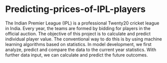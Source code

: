 # Predicting-prices-of-IPL-players

The Indian Premier League (IPL) is a professional Twenty20 cricket league in India. Every year, the teams are formed by bidding for players in the official auction. 
The objective of this project is to calculate and predict individual player value. 
The conventional way to do this is by using machine learning algorithms based on statistics.
In model development, we first analyze, predict and compare the data to the current year statistics. With further data input, we can calculate and predict the future outcomes.

